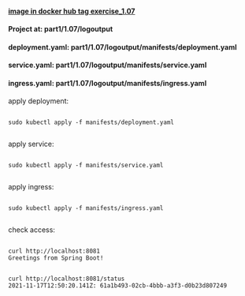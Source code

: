 #### [image in docker hub tag exercise_1.07](https://hub.docker.com/r/lnsth/logoutput)

#### Project at: part1/1.07/logoutput

#### deployment.yaml: part1/1.07/logoutput/manifests/deployment.yaml
#### service.yaml: part1/1.07/logoutput/manifests/service.yaml
#### ingress.yaml: part1/1.07/logoutput/manifests/ingress.yaml



apply deployment:

```

sudo kubectl apply -f manifests/deployment.yaml 


```



apply service:

```

sudo kubectl apply -f manifests/service.yaml


```


apply ingress:

```

sudo kubectl apply -f manifests/ingress.yaml


```


check access:
```

curl http://localhost:8081
Greetings from Spring Boot!

```

```

curl http://localhost:8081/status
2021-11-17T12:50:20.141Z: 61a1b493-02cb-4bbb-a3f3-d0b23d807249


```
